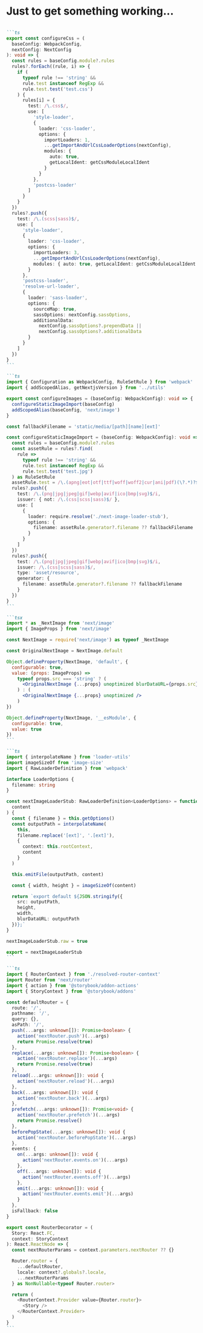 ---
---

# Just to get something working...

````md magic-move

```ts
export const configureCss = (
  baseConfig: WebpackConfig,
  nextConfig: NextConfig
): void => {
  const rules = baseConfig.module?.rules
  rules?.forEach((rule, i) => {
    if (
      typeof rule !== 'string' &&
      rule.test instanceof RegExp &&
      rule.test.test('test.css')
    ) {
      rules[i] = {
        test: /\.css$/,
        use: [
          'style-loader',
          {
            loader: 'css-loader',
            options: {
              importLoaders: 1,
              ...getImportAndUrlCssLoaderOptions(nextConfig),
              modules: {
                auto: true,
                getLocalIdent: getCssModuleLocalIdent
              }
            }
          },
          'postcss-loader'
        ]
      }
    }
  })
  rules?.push({
    test: /\.(scss|sass)$/,
    use: [
      'style-loader',
      {
        loader: 'css-loader',
        options: {
          importLoaders: 3,
          ...getImportAndUrlCssLoaderOptions(nextConfig),
          modules: { auto: true, getLocalIdent: getCssModuleLocalIdent }
        }
      },
      'postcss-loader',
      'resolve-url-loader',
      {
        loader: 'sass-loader',
        options: {
          sourceMap: true,
          sassOptions: nextConfig.sassOptions,
          additionalData:
            nextConfig.sassOptions?.prependData ||
            nextConfig.sassOptions?.additionalData
        }
      }
    ]
  })
}
```

```ts
import { Configuration as WebpackConfig, RuleSetRule } from 'webpack'
import { addScopedAlias, getNextjsVersion } from '../utils'

export const configureImages = (baseConfig: WebpackConfig): void => {
  configureStaticImageImport(baseConfig)
  addScopedAlias(baseConfig, 'next/image')
}

const fallbackFilename = 'static/media/[path][name][ext]'

const configureStaticImageImport = (baseConfig: WebpackConfig): void => {
  const rules = baseConfig.module?.rules
  const assetRule = rules?.find(
    rule =>
      typeof rule !== 'string' &&
      rule.test instanceof RegExp &&
      rule.test.test('test.jpg')
  ) as RuleSetRule
  assetRule.test = /\.(apng|eot|otf|ttf|woff|woff2|cur|ani|pdf)(\?.*)?$/
  rules?.push({
    test: /\.(png|jpg|jpeg|gif|webp|avif|ico|bmp|svg)$/i,
    issuer: { not: /\.(css|scss|sass)$/ },
    use: [
      {
        loader: require.resolve('./next-image-loader-stub'),
        options: {
          filename: assetRule.generator?.filename ?? fallbackFilename
        }
      }
    ]
  })
  rules?.push({
    test: /\.(png|jpg|jpeg|gif|webp|avif|ico|bmp|svg)$/i,
    issuer: /\.(css|scss|sass)$/,
    type: 'asset/resource',
    generator: {
      filename: assetRule.generator?.filename ?? fallbackFilename
    }
  })
}
```

```tsx
import * as _NextImage from 'next/image'
import { ImageProps } from 'next/image'

const NextImage = require('next/image') as typeof _NextImage

const OriginalNextImage = NextImage.default

Object.defineProperty(NextImage, 'default', {
  configurable: true,
  value: (props: ImageProps) =>
    typeof props.src === 'string' ? (
      <OriginalNextImage {...props} unoptimized blurDataURL={props.src} />
    ) : (
      <OriginalNextImage {...props} unoptimized />
    )
})

Object.defineProperty(NextImage, '__esModule', {
  configurable: true,
  value: true
})
```

```ts
import { interpolateName } from 'loader-utils'
import imageSizeOf from 'image-size'
import { RawLoaderDefinition } from 'webpack'

interface LoaderOptions {
  filename: string
}

const nextImageLoaderStub: RawLoaderDefinition<LoaderOptions> = function (
  content
) {
  const { filename } = this.getOptions()
  const outputPath = interpolateName(
    this,
    filename.replace('[ext]', '.[ext]'),
    {
      context: this.rootContext,
      content
    }
  )

  this.emitFile(outputPath, content)

  const { width, height } = imageSizeOf(content)

  return `export default ${JSON.stringify({
    src: outputPath,
    height,
    width,
    blurDataURL: outputPath
  })};`
}

nextImageLoaderStub.raw = true

export = nextImageLoaderStub
```

```ts
import { RouterContext } from './resolved-router-context'
import Router from 'next/router'
import { action } from '@storybook/addon-actions'
import { StoryContext } from '@storybook/addons'

const defaultRouter = {
  route: '/',
  pathname: '/',
  query: {},
  asPath: '/',
  push(...args: unknown[]): Promise<boolean> {
    action('nextRouter.push')(...args)
    return Promise.resolve(true)
  },
  replace(...args: unknown[]): Promise<boolean> {
    action('nextRouter.replace')(...args)
    return Promise.resolve(true)
  },
  reload(...args: unknown[]): void {
    action('nextRouter.reload')(...args)
  },
  back(...args: unknown[]): void {
    action('nextRouter.back')(...args)
  },
  prefetch(...args: unknown[]): Promise<void> {
    action('nextRouter.prefetch')(...args)
    return Promise.resolve()
  },
  beforePopState(...args: unknown[]): void {
    action('nextRouter.beforePopState')(...args)
  },
  events: {
    on(...args: unknown[]): void {
      action('nextRouter.events.on')(...args)
    },
    off(...args: unknown[]): void {
      action('nextRouter.events.off')(...args)
    },
    emit(...args: unknown[]): void {
      action('nextRouter.events.emit')(...args)
    }
  },
  isFallback: false
}

export const RouterDecorator = (
  Story: React.FC,
  context: StoryContext
): React.ReactNode => {
  const nextRouterParams = context.parameters.nextRouter ?? {}

  Router.router = {
    ...defaultRouter,
    locale: context?.globals?.locale,
    ...nextRouterParams
  } as NonNullable<typeof Router.router>

  return (
    <RouterContext.Provider value={Router.router}>
      <Story />
    </RouterContext.Provider>
  )
}
```

````
